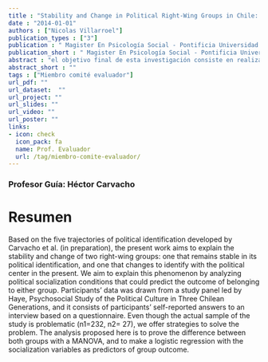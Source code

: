 ```yaml
---
title : "Stability and Change in Political Right-Wing Groups in Chile: Understanding the Shift among Right Wingers to the Center"
date : "2014-01-01"
authors : ["Nicolas Villarroel"]
publication_types : ["3"]
publication : " Magister En Psicología Social - Pontificia Universidad Católica de Chile. Santiago de Chile"
publication_short : " Magister En Psicología Social - Pontificia Universidad Católica de Chile. Santiago de Chile"
abstract : "el objetivo final de esta investigación consiste en realizar un aporte a la visión que se tiene respecto al compromiso cı́vico juvenil chileno de una manera especı́fica, y desde una aproximación cuantitativa al problema, que sirva como complemento a los estudios previamente realizados sobre este tema, los cuales han sido mayoritariamente de carácter cualitativo (Martı́nez and Cumsille, 2010; Martı́nez et al., 2010, 2012). Esto, con el afán de comprender de mejor manera cómo es que el compromiso cı́vico se da en esta etapa, dándole énfasis a ciertos factores que generan desigualdad a nivel individual, y con ello, generar evidencia que ayude a la generación de instancias y programas que lo fomenten a futuro. Para efectuar los análisis correspondientes se utilizaron los datos provistos por la “Encuesta Jóvenes, Participación y Consumo de Medios” realizada por la Escuela de Perio- dismo de la Universidad Diego Portales en conjunto con Feedback (agencia profesional de encuestas), especı́ficamente sus versiones para el año 2010 y 2014, ambos años posteriores a las últimas elecciones presidenciales en Chile. Este instrumento se prefiere por sobre otros por las temáticas especı́ficas que aborda, y porque cuenta con indicadores claves para medir el compromiso cı́vico de la manera propuesta. Además, cuenta con datos más actualizados en comparación con otras encuestas dirigidas a la juventud chilena, lo que permite visualizar los cambios ocurridos en el último tiempo (a partir de los años 2011-2012)."
abstract_short : ""
tags : ["Miembro comité evaluador"]
url_pdf: ""
url_dataset:  ""
url_project: ""
url_slides: ""
url_video: ""
url_poster: ""
links:
- icon: check
  icon_pack: fa
  name: Prof. Evaluador
  url: /tag/miembro-comite-evaluador/
---
```

### Profesor Guía: Héctor Carvacho
# Resumen
Based on the five trajectories of political identification developed by Carvacho et al. (in preparation), the present work aims to explain the stability and change of two right-wing groups: one that remains stable in its political identification, and one that changes to identify with the political center in the present. We aim to explain this phenomenon by analyzing political socialization conditions that could predict the outcome of belonging to either group. Participants’ data was drawn from a study panel led by Haye, Psychosocial Study of the Political Culture in Three Chilean Generations, and it consists of participants’ self-reported answers to an interview based on a questionnaire. Even though the actual sample of the study is problematic (n1=232, n2= 27), we offer strategies to solve the problem. The analysis proposed here is to prove the difference between both groups with a MANOVA, and to make a logistic regression with the socialization variables as predictors of group outcome.

